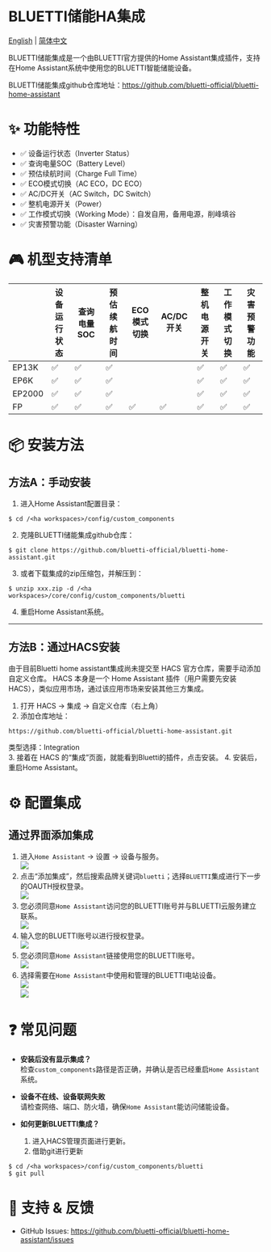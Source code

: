 # BLUETTI储能HA集成

[English](./README.md) | [简体中文](./README_zh.md)

BLUETTI储能集成是一个由BLUETTI官方提供的Home Assistant集成插件，支持在Home Assistant系统中使用您的BLUETTI智能储能设备。

BLUETTI储能集成github仓库地址：https://github.com/bluetti-official/bluetti-home-assistant

# ✨ 功能特性

- ✅ 设备运行状态（Inverter Status）  
- ✅ 查询电量SOC（Battery Level）  
- ✅ 预估续航时间（Charge Full Time）
- ✅ ECO模式切换（AC ECO，DC ECO） 
- ✅ AC/DC开关（AC Switch，DC Switch）  
- ✅ 整机电源开关（Power）  
- ✅ 工作模式切换（Working Mode）：自发自用，备用电源，削峰填谷 
- ✅ 灾害预警功能（Disaster Warning）  

# 🎮 机型支持清单

|        | 设备运行状态 | 查询电量SOC | 预估续航时间 | ECO模式切换 | AC/DC开关 | 整机电源开关 | 工作模式切换 | 灾害预警功能 |
|--------|------------|------------|-------------|------------|----------|-------------|-------------|------------|
| EP13K  | ✅         | ✅        | ✅          |            |          | ✅         | ✅          | ✅         |
| EP6K   | ✅         | ✅        | ✅          |            |          | ✅         | ✅          | ✅         |
| EP2000 | ✅         | ✅        | ✅          |            |          | ✅         | ✅          | ✅         |
| FP     | ✅         | ✅        | ✅          | ✅         | ✅      | ✅         | ✅          | ✅         |
 
# 📦 安装方法

## 方法A：手动安装

1. 进入Home Assistant配置目录：
```shell
$ cd /<ha workspaces>/config/custom_components
```
2. 克隆BLUETTI储能集成github仓库：
```shell
$ git clone https://github.com/bluetti-official/bluetti-home-assistant.git
```
3. 或者下载集成的zip压缩包，并解压到：
```shell
$ unzip xxx.zip -d /<ha workspaces>/core/config/custom_components/bluetti
```
4. 重启Home Assistant系统。
<hr/>

## 方法B：通过HACS安装

由于目前Bluetti home assistant集成尚未提交至 HACS 官方仓库，需要手动添加自定义仓库。 HACS 本身是一个 Home Assistant 插件（用户需要先安装 HACS），类似应用市场，通过该应用市场来安装其他三方集成。

1. 打开 HACS → 集成 → 自定义仓库（右上角）
2. 添加仓库地址：
```shell
https://github.com/bluetti-official/bluetti-home-assistant.git
```
类型选择：Integration  
3. 接着在 HACS 的“集成”页面，就能看到Bluetti的插件，点击安装。
4. 安装后，重启Home Assistant。

# ⚙️ 配置集成

## 通过界面添加集成

1. 进入`Home Assistant` → 设置 → 设备与服务。  
   <img src="./doc/images/1-setting_devices_and_services.png">
2. 点击“添加集成”，然后搜索品牌关键词`bluetti`；选择`BLUETTI`集成进行下一步的OAUTH授权登录。  
   <img src="./doc/images/2-search_and_add_integration.png">
3. 您必须同意`Home Assistant`访问您的BLUETTI账号并与BLUETTI云服务建立联系。  
   <img src="./doc/images/3-oauth_agree_to_connect_with_bluetti.png">
4. 输入您的BLUETTI账号以进行授权登录。  
   <img src="./doc/images/4-oauth_enter_bluetti_account.png">
5. 您必须同意`Home Assistant`链接使用您的BLUETTI账号。  
   <img src="./doc/images/5-oauth_link_account_to_ha.png">
6. 选择需要在`Home Assistant`中使用和管理的BLUETTI电站设备。  
   <img src="./doc/images/6-choose_bluetti_devices.png">  
   <img src="./doc/images/7-bluetti_device_in_ha.png">

# ❓ 常见问题

- **安装后没有显示集成？**  
  检查`custom_components`路径是否正确，并确认是否已经重启`Home Assistant`系统。

- **设备不在线、设备联网失败**  
  请检查网络、端口、防火墙，确保`Home Assistant`能访问储能设备。

- **如何更新BLUETTI集成？**  
  1) 进入HACS管理页面进行更新。
  2) 借助git进行更新
```shell
$ cd /<ha workspaces>/config/custom_components/bluetti
$ git pull
```

# 📮 支持 & 反馈

- GitHub Issues: https://github.com/bluetti-official/bluetti-home-assistant/issues